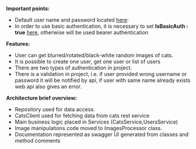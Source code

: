  **Important points:**

- Default user name and password located [here](https://github.com/andreialex007/UpsideDownKitten/blob/master/UpsideDownKitten/UpsideDownKitten.DL/UsersRepository.cs#L13): 
- In order to use basic authentication, it is necessary to set **IsBasicAuth : true** [here](https://github.com/andreialex007/UpsideDownKitten/blob/master/UpsideDownKitten/UpsideDownKitten/appsettings.json#L10), otherwise will be used bearer authentication

**Features:**
- User can get blurred/rotated/black-white random images of cats.
- It is possible to create one user, get one user or list of users
- There are two types of authentication in project.
- There is a validation in project, i.e. if user provided wrong username or password it will be notified by api, if user with same name already exists web api also gives an error.

**Architecture brief overview:**
- Repository used for data access.
- CatsClient used for fetching data from cats rest service
- Main business logic placed in Services (CatsService,UsersService)
- Image manipulations code moved to ImagesProcessor class.
- Documentation represented as swagger UI generated from classes and method comments
